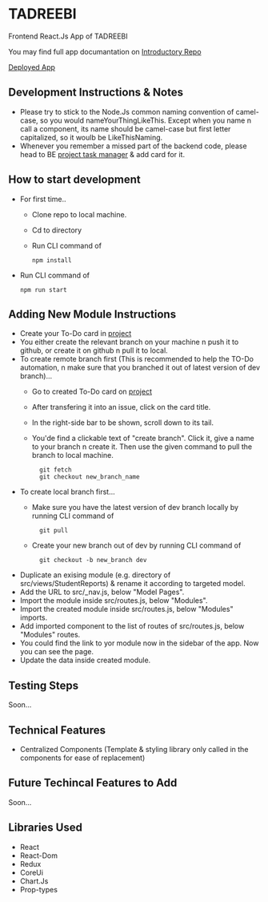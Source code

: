 # TADREEBI

Frontend React.Js App of TADREEBI

You may find full app documantation on [Introductory Repo](https://github.com/Tadreebi/app)

[Deployed App](https://tadreebi.vercel.app/)

## Development Instructions & Notes

- Please try to stick to the Node.Js common naming convention of camel-case, so you would nameYourThingLikeThis. Except when you name n call a component, its name should be camel-case but first letter capitalized, so it woulb be LikeThisNaming.
- Whenever you remember a missed part of the backend code, please head to BE [project task manager](https://github.com/Tadreebi/be/projects/2) & add card for it.

## How to start development

- For first time..
  - Clone repo to local machine.
  - Cd to directory
  - Run CLI command of
  
        npm install
- Run CLI command of

      npm run start

## Adding New Module Instructions

- Create your To-Do card in [project](https://github.com/Tadreebi/fe/projects/1)
- You either create the relevant branch on your machine n push it to github, or create it on github n pull it to local.
- To create remote branch first (This is recommended to help the TO-Do automation, n make sure that you branched it out of latest version of dev branch)...
  - Go to created To-Do card on [project](https://github.com/Tadreebi/fe/projects/1)
  - After transfering it into an issue, click on the card title.
  - In the right-side bar to be shown, scroll down to its tail.
  - You'de find a clickable text of "create branch". Click it, give a name to your branch n create it. Then use the given command to pull the branch to local machine.

          git fetch
          git checkout new_branch_name
- To create local branch first...
  - Make sure you have the latest version of dev branch locally by running CLI command of

          git pull
  - Create your new branch out of dev by running CLI command of

          git checkout -b new_branch dev
- Duplicate an exising module (e.g. directory of src/views/StudentReports) & rename it according to targeted model.
- Add the URL to src/_nav.js, below "Model Pages".
- Import the module inside src/routes.js, below "Modules".
- Import the created module inside src/routes.js, below "Modules" imports.
- Add imported component to the list of routes of src/routes.js, below "Modules" routes.
- You could find the link to yor module now in the sidebar of the app. Now you can see the page.
- Update the data inside created module.

## Testing Steps

Soon...

## Technical Features

- Centralized Components (Template & styling library only called in the components for ease of replacement)

## Future Techincal Features to Add

Soon...

## Libraries Used

- React
- React-Dom
- Redux
- CoreUi
- Chart.Js
- Prop-types
